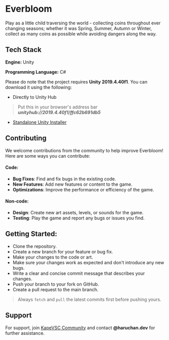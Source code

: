 
# Everbloom
Play as a little child traversing the world - collecting coins throughout ever changing seasons; whether it was Spring, Summer, Autumn or Winter, collect as many coins as possible while avoiding dangers along the way.


## Tech Stack

**Engine:** Unity

**Programming Language:** C#

Please do note that the project requires **Unity 2019.4.40f1**. You can download it using the following:

- Directly to Unity Hub
> Put this in your browser's address bar ***unityhub://2019.4.40f1/ffc62b691db5***
- [Standalone Unity Installer](https://download.unity3d.com/download_unity/ffc62b691db5/UnityDownloadAssistant-2019.4.40f1.exe)

## Contributing

We welcome contributions from the community to help improve Everbloom! Here are some ways you can contribute:

#### Code:
- **Bug Fixes**: Find and fix bugs in the existing code.
- **New Features**: Add new features or content to the game.
- **Optimizations**: Improve the performance or efficiency of the game.

#### Non-code:
- **Design**: Create new art assets, levels, or sounds for the game.
- **Testing**: Play the game and report any bugs or issues you find.

## Getting Started:
- Clone the repository.
- Create a new branch for your feature or bug fix.
- Make your changes to the code or art.
- Make sure your changes work as expected and don't introduce any new bugs.
- Write a clear and concise commit message that describes your changes.
- Push your branch to your fork on GitHub.
- Create a pull request to the main branch.

> Always `fetch` and `pull` the latest commits first before pushing yours.
## Support

For support, join [KapeVSC Community](https://discord.gg/7YhhQXA6) and contact **@haruchan.dev** for further assistance.

